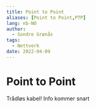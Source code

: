 ```yaml
---
title: Point to Point
aliases: [Point to Point,PTP]
lang: nb-NO
author:
  - Sondre Grønås
tags:
  - Nettverk
date: 2022-04-09
---
```

# Point to Point
Trådløs kabel! Info kommer snart